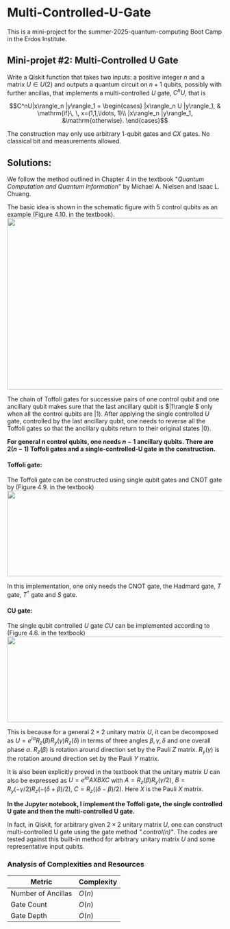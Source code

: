 # Multi-Controlled-U-Gate

This is a mini-project for the summer-2025-quantum-computing Boot Camp in the Erdos Institute. 

## Mini-projet #2: Multi-Controlled U Gate

Write a Qiskit function that takes two inputs: a positive integer $n$ and a matrix $U\in U(2)$ and outputs a quantum circuit on $n+1$ qubits, possibly with further ancillas, that implements a multi-controlled $U$ gate, $C^nU$, that is 
 
$$C^nU|x\rangle_n |y\rangle_1 = \begin{cases}
|x\rangle_n U |y\rangle_1, & \mathrm{if}\, \, x=(1,1,\ldots, 1)\\
|x\rangle_n |y\rangle_1, &\mathrm{otherwise}.
\end{cases}$$

The construction may only use arbitrary 1-qubit gates and $CX$ gates. No classical bit and measurements allowed. 


## Solutions:

We follow the method outlined in Chapter 4 in the textbook "_Quantum Computation and Quantum Information_" by Michael A. Nielsen and Isaac L. Chuang. 

The basic idea is shown in the schematic figure with $5$ control qubits as an example (Figure 4.10. in the textbook). <img src="https://github.com/user-attachments/assets/54c503e9-53ab-43c7-9dde-31f1429a596e" width="700" height="400" />

The chain of Toffoli gates for successive pairs of one control qubit and one ancillary qubit makes sure that the last ancillary qubit is $|1\rangle $ only when all the control qubits are $|1\rangle$. After applying the single controlled $U$ gate, controlled by the last ancillary qubit, one needs to reverse all the Toffoli gates so that the ancillary qubits return to their original states $|0\rangle$.  

**For general $n$ control qubits, one needs $n-1$ ancillary qubits. There are $2(n-1)$ Toffoli gates and a single-controlled-U gate in the construction.** 

#### Toffoli gate:

The Toffoli gate can be constructed using single qubit gates and CNOT gate by (Figure 4.9. in the textbook)
<img src="https://github.com/user-attachments/assets/23385c48-255b-4b8e-a551-e304c6730c41" width="700" height="200" />

In this implementation, one only needs the CNOT gate, the Hadmard gate, $T$ gate, $T^{\dagger}$ gate and $S$ gate. 

#### CU gate:

The single qubit controlled $U$ gate $CU$ can be implemented according to (Figure 4.6. in the textbook)
<img src="https://github.com/user-attachments/assets/63751db4-efb8-4b74-b143-3e594f8912ce" width="600" height="200" />

This is because for a general $2\times 2$ unitary matrix $U$, it can be decomposed as $U=e^{i\alpha} R_z(\beta) R_y(\gamma) R_z(\delta)$ in terms of three angles $\beta, \gamma, \delta$ and one overall phase $\alpha$. $R_z(\beta)$ is rotation around direction set by the Pauli $Z$ matrix. $R_y(\gamma)$ is the rotation around direction set by the Pauli $Y$ matrix. 

It is also been explicitly proved in the textbook that the unitary matrix $U$ can also be expressed as $U =  e^{i\alpha} AXBXC$ with $A = R_z(\beta) R_y(\gamma/2)$, $B=R_y(-\gamma/2)R_z(-(\delta+\beta)/2)$, $C=R_z((\delta-\beta)/2)$. Here $X$ is the Pauli $X$ matrix. 

**In the Jupyter notebook, I implement the Toffoli gate, the single controlled U gate and then the multi-controlled U gate.**

In fact, in Qiskit, for arbitrary given $2\times 2$ unitary matrix $U$, one can construct multi-controlled U gate using the gate method _".control(n)"_. The codes are tested against this built-in method for arbitrary unitary matrix $U$ and some representative input qubits. 

### Analysis of Complexities and Resources
|Metric              |Complexity          |
|--------------------|--------------------|
|Number of Ancillas  |$O(n)$              |
|Gate Count          |$O(n)$              |
|Gate Depth          |$O(n)$              |

